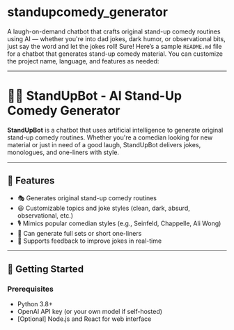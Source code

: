 # standupcomedy_generator
A laugh-on-demand chatbot that crafts original stand-up comedy routines using AI — whether you're into dad jokes, dark humor, or observational bits, just say the word and let the jokes roll!
Sure! Here’s a sample `README.md` file for a chatbot that generates stand-up comedy material. You can customize the project name, language, and features as needed:

---

# 🤖🎤 StandUpBot - AI Stand-Up Comedy Generator

**StandUpBot** is a chatbot that uses artificial intelligence to generate original stand-up comedy routines. Whether you're a comedian looking for new material or just in need of a good laugh, StandUpBot delivers jokes, monologues, and one-liners with style.

---

## 🧠 Features

* 🎭 Generates original stand-up comedy routines
* 😆 Customizable topics and joke styles (clean, dark, absurd, observational, etc.)
* 🎙️ Mimics popular comedian styles (e.g., Seinfeld, Chappelle, Ali Wong)
* 📜 Can generate full sets or short one-liners
* 🔁 Supports feedback to improve jokes in real-time

---

## 🚀 Getting Started

### Prerequisites

* Python 3.8+
* OpenAI API key (or your own model if self-hosted)
* \[Optional] Node.js and React for web interface



